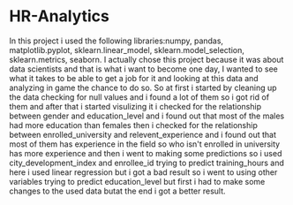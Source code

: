 # HR-Analytics
In this project i used the following libraries:numpy, pandas, matplotlib.pyplot, sklearn.linear_model, sklearn.model_selection, sklearn.metrics, seaborn.
I actually chose this project because it was about data scientists and that is what i want to become one day, I wanted to see what it takes to be able to get a job for it and looking at this data and analyzing in game the chance to do so.
So at first i started by cleaning up the data checking for null values and i found a lot of them so i got rid of them and after that i started visulizing it i checked for the relationship between gender and education_level and i found out that most of the males had more education than females then i checked for the relationship between enrolled_university and relevent_experience and i found out that most of them has experience in the field so who isn't enrolled in university has more experience and then i went to making some predictions so i used city_development_index and enrollee_id trying to predict training_hours and here i used linear regression but i got a bad result so i went to using other variables trying to predict education_level but first i had to make some changes to the used data butat the end i got a better result.
